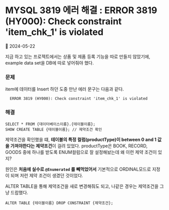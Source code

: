 # MYSQL 3819 에러 해결 : ERROR 3819 (HY000): Check constraint 'item_chk_1' is violated
📅 2024-05-22

<p> 지금 하고 있는 프로젝트에서는 상품 및 제품 등록 기능을 따로 만들지 않았기에, example data set을 DB에 따로 넣어줘야 했다. </p>
<h3 id="문제">문제</h3>
<p>item에 데이터를 Insert 하던 도중 만난 에러 문구는 다음과 같다. </p>
<pre><code class="language-SQL">  ERROR 3819 (HY000): Check constraint 'item_chk_1' is violated </code></pre>
<h3 id="해결">해결</h3>
<pre><code class="language-SQL">SELECT * FROM {데이터베이스이름}.{테이블이름}; 
SHOW CREATE TABLE {테이블이름}; // 제약조건 확인</code></pre>
<p>제약조건을 확인했을 떄, <strong>테이블의 특정 컬럼(productType)이 between 0 and 1 값을 가져야한다는 제약조건</strong>이 걸려 있었다. productType은 BOOK, RECORD, GOODS 중에 하나를 받도록 ENUM컬럼으로 잘 설정해놨는데 왜 이런 제약 조건이 있지? </p>
<p>원인은 <strong>처음에 실수로 <code>@Enumerated</code> 를 빼먹었어서</strong> 기본적으로 ORDINAL모드로 지정이 되며 저런 제약 조건이 생겼던 것이었다. </p>
<p>ALTER TABLE을 통해 제약조건을 새로 변경해줘도 되고, 나같은 경우는 제약조건을 그냥 드랍했다. </p>
<pre><code class="language-SQL">ALTER TABLE {테이블이름} DROP CONSTRAINT {제약조건};</code></pre>
